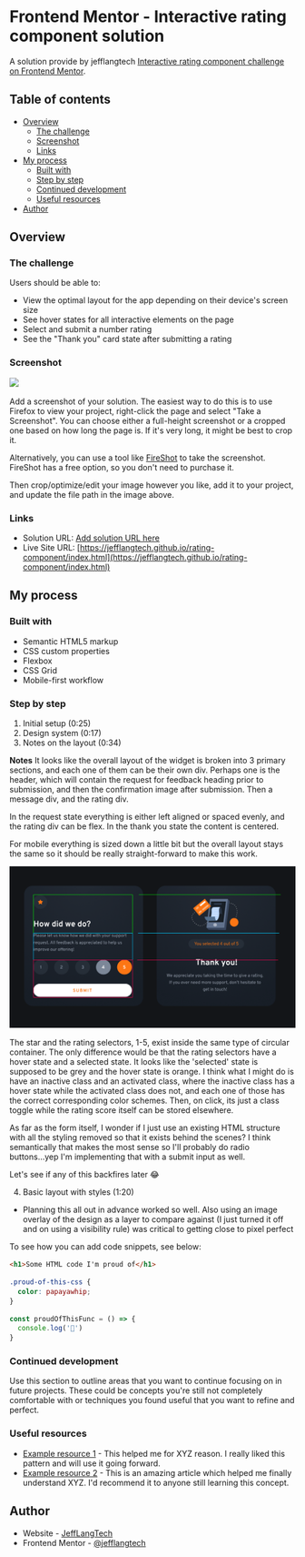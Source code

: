 # Frontend Mentor - Interactive rating component solution

A solution provide by jefflangtech [Interactive rating component challenge on Frontend Mentor](https://www.frontendmentor.io/challenges/interactive-rating-component-koxpeBUmI).

## Table of contents

- [Overview](#overview)
  - [The challenge](#the-challenge)
  - [Screenshot](#screenshot)
  - [Links](#links)
- [My process](#my-process)
  - [Built with](#built-with)
  - [Step by step](#step-by-step)
  - [Continued development](#continued-development)
  - [Useful resources](#useful-resources)
- [Author](#author)


## Overview

### The challenge

Users should be able to:

- View the optimal layout for the app depending on their device's screen size
- See hover states for all interactive elements on the page
- Select and submit a number rating
- See the "Thank you" card state after submitting a rating

### Screenshot

![](./screenshot.jpg)

Add a screenshot of your solution. The easiest way to do this is to use Firefox to view your project, right-click the page and select "Take a Screenshot". You can choose either a full-height screenshot or a cropped one based on how long the page is. If it's very long, it might be best to crop it.

Alternatively, you can use a tool like [FireShot](https://getfireshot.com/) to take the screenshot. FireShot has a free option, so you don't need to purchase it. 

Then crop/optimize/edit your image however you like, add it to your project, and update the file path in the image above.

### Links

- Solution URL: [Add solution URL here](https://your-solution-url.com)
- Live Site URL: [https://jefflangtech.github.io/rating-component/index.html](https://jefflangtech.github.io/rating-component/index.html)

## My process

### Built with

- Semantic HTML5 markup
- CSS custom properties
- Flexbox
- CSS Grid
- Mobile-first workflow

### Step by step

1. Initial setup (0:25)
2. Design system (0:17)
3. Notes on the layout (0:34)

**Notes**
It looks like the overall layout of the widget is broken into 3 primary sections, and each one of them can be their own div. Perhaps one is the header, which will contain the request for feedback heading prior to submission, and then the confirmation image after submission. Then a message div, and the rating div.

In the request state everything is either left aligned or spaced evenly, and the rating div can be flex. In the thank you state the content is centered.

For mobile everything is sized down a little bit but the overall layout stays the same so it should be really straight-forward to make this work.

![Layout Notes](public/images/layout-notes.png)

The star and the rating selectors, 1-5, exist inside the same type of circular container. The only difference would be that the rating selectors have a hover state and a selected state. It looks like the 'selected' state is supposed to be grey and the hover state is orange. I think what I might do is have an inactive class and an activated class, where the inactive class has a hover state while the activated class does not, and each one of those has the correct corresponding color schemes. Then, on click, its just a class toggle while the rating score itself can be stored elsewhere.

As far as the form itself, I wonder if I just use an existing HTML structure with all the styling removed so that it exists behind the scenes? I think semantically that makes the most sense so I'll probably do radio buttons...yep I'm implementing that with a submit input as well.

Let's see if any of this backfires later 😂

4. Basic layout with styles (1:20)
  - Planning this all out in advance worked so well. Also using an image overlay of the design as a layer to compare against (I just turned it off and on using a visibility rule) was critical to getting close to pixel perfect




To see how you can add code snippets, see below:

```html
<h1>Some HTML code I'm proud of</h1>
```
```css
.proud-of-this-css {
  color: papayawhip;
}
```
```js
const proudOfThisFunc = () => {
  console.log('🎉')
}
```

### Continued development

Use this section to outline areas that you want to continue focusing on in future projects. These could be concepts you're still not completely comfortable with or techniques you found useful that you want to refine and perfect.

### Useful resources

- [Example resource 1](https://www.example.com) - This helped me for XYZ reason. I really liked this pattern and will use it going forward.
- [Example resource 2](https://www.example.com) - This is an amazing article which helped me finally understand XYZ. I'd recommend it to anyone still learning this concept.

## Author

- Website - [JeffLangTech](https://jefflangtech.github.io/)
- Frontend Mentor - [@jefflangtech](https://www.frontendmentor.io/profile/jefflangtech)